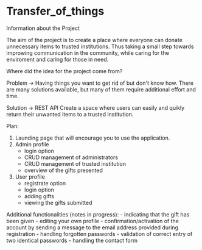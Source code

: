 # Transfer_of_things
Information about the Project

The aim of the project is to create a place where everyone can donate unnecessary items to trusted institutions. Thus taking a small step towards improwing communication in the community, while caring for the enviroment and caring for those in need.

Where did the idea for the project come from?

Problem -> 
    Having things you want to get rid of but don't know how.
    There are many solutions available, but many of them require additional effort and time.

Solution ->
    REST API
    Create a space where users can easily and quikly return their unwanted items to a trusted institution.


Plan:

1. Launding page that will encourage you to use the application.
2. Admin profile
    - login option
    - CRUD management of administrators
    - CRUD management of trusted institution
    - overview of the gifts presented
3. User profile
    - registrate option
    - login option
    - adding gifts
    - viewing the gifts submitted


Additional functionalities (notes in progress):
    - indicating that the gift has been given
    - editing your own profile
        - confirmation/activation of the account by sending a message to the email address provided during registration
        - handling forgotten passwords
        - validation of correct entry of two identical passwords
        - handling the contact form